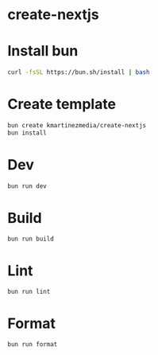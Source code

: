 # create-nextjs

# Install bun

```bash
curl -fsSL https://bun.sh/install | bash
```

# Create template

```bash
bun create kmartinezmedia/create-nextjs
bun install
```

# Dev

```bash
bun run dev
```

# Build

```shell
bun run build
```

# Lint

```shell
bun run lint
```

# Format

```shell
bun run format
```